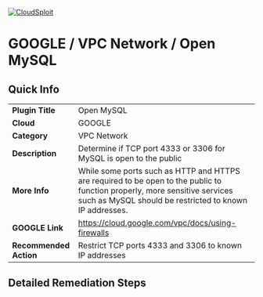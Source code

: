 [![CloudSploit](https://cloudsploit.com/img/logo-new-big-text-100.png "CloudSploit")](https://cloudsploit.com)

# GOOGLE / VPC Network / Open MySQL

## Quick Info

| | |
|-|-|
| **Plugin Title** | Open MySQL |
| **Cloud** | GOOGLE |
| **Category** | VPC Network |
| **Description** | Determine if TCP port 4333 or 3306 for MySQL is open to the public |
| **More Info** | While some ports such as HTTP and HTTPS are required to be open to the public to function properly, more sensitive services such as MySQL should be restricted to known IP addresses. |
| **GOOGLE Link** | https://cloud.google.com/vpc/docs/using-firewalls |
| **Recommended Action** | Restrict TCP ports 4333 and 3306 to known IP addresses |

## Detailed Remediation Steps


